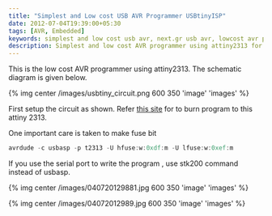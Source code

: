 ```yaml
---
title: "Simplest and Low cost USB AVR Programmer USBtinyISP"
date: 2012-07-04T19:39:00+05:30
tags: [AVR, Embedded]
keywords: simplest and low cost usb avr, next.gr usb avr, lowcost avr programmer, AVR programmer using USBtiny ISP, AVR programmer low cost, AVR attiny programmer, attiny2313 programmer, atmega8 programmer, usbtinyisp
description: Simplest and low cost AVR programmer using attiny2313 for burn attiny, atmega8, AVR family etc 
---
```


This is the low cost AVR programmer using attiny2313. The schematic diagram is given below.

{% img center /images/usbtiny_circuit.png 600 350 'image' 'images' %}

First setup the circuit as shown. Refer [this site](https://learn.adafruit.com/usbtinyisp) for to burn program to this attiny 2313.

One important care is taken to make fuse bit <!--more-->

```c
avrdude -c usbasp -p t2313 -U hfuse:w:0xdf:m -U lfuse:w:0xef:m
```
If you use the serial port to write the program , use stk200 command instead of usbasp.

{% img center /images/040720129881.jpg 600 350 'image' 'images' %}

{% img center /images/04072012989.jpg 600 350 'image' 'images' %}

